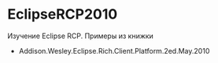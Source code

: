 EclipseRCP2010
==============
Изучение Eclipse RCP.
Примеры из книжки 
- Addison.Wesley.Eclipse.Rich.Client.Platform.2ed.May.2010
